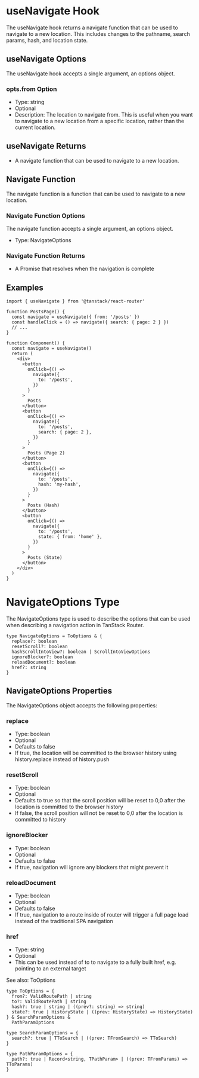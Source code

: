 # useNavigate Hook

The useNavigate hook returns a navigate function that can be used to navigate to a new location. This includes changes to the pathname, search params, hash, and location state.

## useNavigate Options

The useNavigate hook accepts a single argument, an options object.

### opts.from Option

* Type: string
* Optional
* Description: The location to navigate from. This is useful when you want to navigate to a new location from a specific location, rather than the current location.

## useNavigate Returns

* A navigate function that can be used to navigate to a new location.

## Navigate Function

The navigate function is a function that can be used to navigate to a new location.

### Navigate Function Options

The navigate function accepts a single argument, an options object.

* Type: NavigateOptions

### Navigate Function Returns

* A Promise that resolves when the navigation is complete

## Examples

```tsx
import { useNavigate } from '@tanstack/react-router'

function PostsPage() {
  const navigate = useNavigate({ from: '/posts' })
  const handleClick = () => navigate({ search: { page: 2 } })
  // ...
}

function Component() {
  const navigate = useNavigate()
  return (
    <div>
      <button
        onClick={() =>
          navigate({
            to: '/posts',
          })
        }
      >
        Posts
      </button>
      <button
        onClick={() =>
          navigate({
            to: '/posts',
            search: { page: 2 },
          })
        }
      >
        Posts (Page 2)
      </button>
      <button
        onClick={() =>
          navigate({
            to: '/posts',
            hash: 'my-hash',
          })
        }
      >
        Posts (Hash)
      </button>
      <button
        onClick={() =>
          navigate({
            to: '/posts',
            state: { from: 'home' },
          })
        }
      >
        Posts (State)
      </button>
    </div>
  )
}
```

# NavigateOptions Type

The NavigateOptions type is used to describe the options that can be used when describing a navigation action in TanStack Router.

```tsx
type NavigateOptions = ToOptions & {
  replace?: boolean
  resetScroll?: boolean
  hashScrollIntoView?: boolean | ScrollIntoViewOptions
  ignoreBlocker?: boolean
  reloadDocument?: boolean
  href?: string
}
```

## NavigateOptions Properties

The NavigateOptions object accepts the following properties:

### replace

* Type: boolean
* Optional
* Defaults to false
* If true, the location will be committed to the browser history using history.replace instead of history.push

### resetScroll

* Type: boolean
* Optional
* Defaults to true so that the scroll position will be reset to 0,0 after the location is committed to the browser history
* If false, the scroll position will not be reset to 0,0 after the location is committed to history

### ignoreBlocker

* Type: boolean
* Optional
* Defaults to false
* If true, navigation will ignore any blockers that might prevent it

### reloadDocument

* Type: boolean
* Optional
* Defaults to false
* If true, navigation to a route inside of router will trigger a full page load instead of the traditional SPA navigation

### href

* Type: string
* Optional
* This can be used instead of to to navigate to a fully built href, e.g. pointing to an external target

See also: ToOptions

```tsx
type ToOptions = {
  from?: ValidRoutePath | string
  to?: ValidRoutePath | string
  hash?: true | string | ((prev?: string) => string)
  state?: true | HistoryState | ((prev: HistoryState) => HistoryState)
} & SearchParamOptions &
  PathParamOptions

type SearchParamOptions = {
  search?: true | TToSearch | ((prev: TFromSearch) => TToSearch)
}

type PathParamOptions = {
  path?: true | Record<string, TPathParam> | ((prev: TFromParams) => TToParams)
}
```